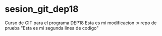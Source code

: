 # sesion_git_dep18
Curso de GIT para el programa DEP18
Esta es mi modificacion :v
repo de prueba
"Esta es mi segunda linea de codigo"